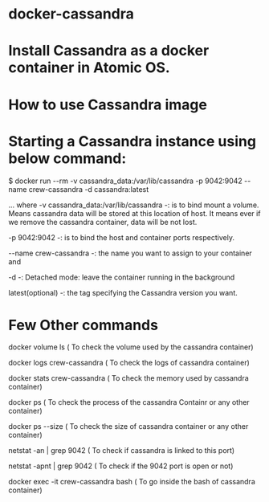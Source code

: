 # docker-cassandra

# Install Cassandra as a docker container in Atomic OS.

# How to use Cassandra image

 # Starting a Cassandra instance using below command:

$ docker run --rm -v cassandra_data:/var/lib/cassandra -p 9042:9042 --name crew-cassandra -d cassandra:latest

... where -v cassandra_data:/var/lib/cassandra -: is to bind mount a volume. Means cassandra data will be stored at this location of host. It means ever if we remove the cassandra container, data will be not lost.

-p 9042:9042 -: is to bind the host and container ports respectively.

--name crew-cassandra -: the name you want to assign to your container and

-d -: Detached mode: leave the container running in the background

latest(optional) -: the tag specifying the Cassandra version you want.

# Few Other commands

docker volume ls ( To check the volume used by the cassandra container)

docker logs crew-cassandra ( To check the logs of cassandra container)

docker stats crew-cassandra ( To check the memory used by cassandra container)

docker ps ( To check the process of the cassandra Containr or any other container)

docker ps --size ( To check the size of cassandra container or any other container)

netstat -an | grep 9042 ( To check if cassandra is linked to this port)

netstat -apnt | grep 9042 ( To check if the 9042 port is open or not)

docker exec -it crew-cassandra bash ( To go inside the bash of cassandra container)
